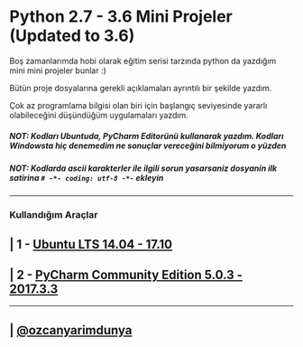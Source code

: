 # Python 2.7 - 3.6 Mini Projeler (Updated to 3.6)

Boş zamanlarımda hobi olarak eğitim serisi tarzında python da yazdığım mini mini projeler bunlar :)

Bütün proje dosyalarına gerekli açıklamaları ayrıntılı bir şekilde yazdım.

Çok az programlama bilgisi olan biri için başlangıç seviyesinde yararlı olabileceğini düşündüğüm uygulamaları yazdım.

##### NOT: Kodları Ubuntuda, PyCharm Editorünü kullanarak yazdım. Kodları Windowsta hiç denemedim ne sonuçlar vereceğini bilmiyorum o yüzden
##### NOT: Kodlarda ascii karakterler ile ilgili sorun yasarsaniz dosyanin ilk satirina ```# -*- coding: utf-8 -*-``` ekleyin
---------------------------------------------------------------------------------------------------------------------------

### Kullandığım Araçlar

| 1 - [Ubuntu LTS 14.04 - 17.10 ](http://www.ubuntu.com/download)
---------------

| 2 - [PyCharm Community Edition 5.0.3 - 2017.3.3](https://www.jetbrains.com/pycharm-edu/download/)
---------------

-----------------
| [@ozcanyarimdunya](https://semiworld.org) 
-----------------

